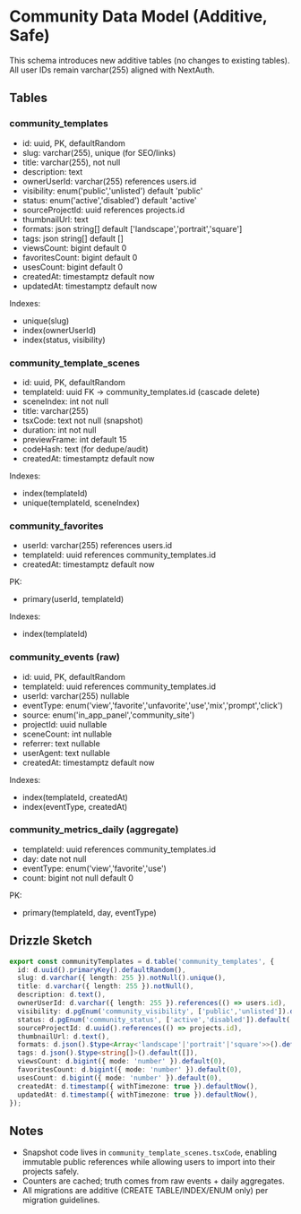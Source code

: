 # Community Data Model (Additive, Safe)

This schema introduces new additive tables (no changes to existing tables). All user IDs remain varchar(255) aligned with NextAuth.

## Tables

### community_templates
- id: uuid, PK, defaultRandom
- slug: varchar(255), unique (for SEO/links)
- title: varchar(255), not null
- description: text
- ownerUserId: varchar(255) references users.id
- visibility: enum('public','unlisted') default 'public'
- status: enum('active','disabled') default 'active'
- sourceProjectId: uuid references projects.id
- thumbnailUrl: text
- formats: json string[] default ['landscape','portrait','square']
- tags: json string[] default []
- viewsCount: bigint default 0
- favoritesCount: bigint default 0
- usesCount: bigint default 0
- createdAt: timestamptz default now
- updatedAt: timestamptz default now

Indexes:
- unique(slug)
- index(ownerUserId)
- index(status, visibility)

### community_template_scenes
- id: uuid, PK, defaultRandom
- templateId: uuid FK → community_templates.id (cascade delete)
- sceneIndex: int not null
- title: varchar(255)
- tsxCode: text not null (snapshot)
- duration: int not null
- previewFrame: int default 15
- codeHash: text (for dedupe/audit)
- createdAt: timestamptz default now

Indexes:
- index(templateId)
- unique(templateId, sceneIndex)

### community_favorites
- userId: varchar(255) references users.id
- templateId: uuid references community_templates.id
- createdAt: timestamptz default now

PK:
- primary(userId, templateId)

Indexes:
- index(templateId)

### community_events (raw)
- id: uuid, PK, defaultRandom
- templateId: uuid references community_templates.id
- userId: varchar(255) nullable
- eventType: enum('view','favorite','unfavorite','use','mix','prompt','click')
- source: enum('in_app_panel','community_site')
- projectId: uuid nullable
- sceneCount: int nullable
- referrer: text nullable
- userAgent: text nullable
- createdAt: timestamptz default now

Indexes:
- index(templateId, createdAt)
- index(eventType, createdAt)

### community_metrics_daily (aggregate)
- templateId: uuid references community_templates.id
- day: date not null
- eventType: enum('view','favorite','use')
- count: bigint not null default 0

PK:
- primary(templateId, day, eventType)

## Drizzle Sketch
```ts
export const communityTemplates = d.table('community_templates', {
  id: d.uuid().primaryKey().defaultRandom(),
  slug: d.varchar({ length: 255 }).notNull().unique(),
  title: d.varchar({ length: 255 }).notNull(),
  description: d.text(),
  ownerUserId: d.varchar({ length: 255 }).references(() => users.id),
  visibility: d.pgEnum('community_visibility', ['public','unlisted']).default('public'),
  status: d.pgEnum('community_status', ['active','disabled']).default('active'),
  sourceProjectId: d.uuid().references(() => projects.id),
  thumbnailUrl: d.text(),
  formats: d.json().$type<Array<'landscape'|'portrait'|'square'>>().default(['landscape','portrait','square']),
  tags: d.json().$type<string[]>().default([]),
  viewsCount: d.bigint({ mode: 'number' }).default(0),
  favoritesCount: d.bigint({ mode: 'number' }).default(0),
  usesCount: d.bigint({ mode: 'number' }).default(0),
  createdAt: d.timestamp({ withTimezone: true }).defaultNow(),
  updatedAt: d.timestamp({ withTimezone: true }).defaultNow(),
});
```

## Notes
- Snapshot code lives in `community_template_scenes.tsxCode`, enabling immutable public references while allowing users to import into their projects safely.
- Counters are cached; truth comes from raw events + daily aggregates.
- All migrations are additive (CREATE TABLE/INDEX/ENUM only) per migration guidelines.

